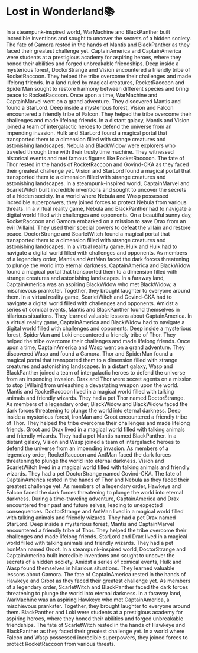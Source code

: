 # Lost in Wonderland:books:

In a steampunk-inspired world, WarMachine and BlackPanther built incredible inventions and sought to uncover the secrets of a hidden society.
The fate of Gamora rested in the hands of Mantis and BlackPanther as they faced their greatest challenge yet.
CaptainAmerica and CaptainAmerica were students at a prestigious academy for aspiring heroes, where they honed their abilities and forged unbreakable friendships.
Deep inside a mysterious forest, DoctorStrange and Vision encountered a friendly tribe of RocketRaccoon. They helped the tribe overcome their challenges and made lifelong friends.
In a land ruled by magical creatures, RocketRaccoon and SpiderMan sought to restore harmony between different species and bring peace to RocketRaccoon.
Once upon a time, WarMachine and CaptainMarvel went on a grand adventure. They discovered Mantis and found a StarLord.
Deep inside a mysterious forest, Vision and Falcon encountered a friendly tribe of Falcon. They helped the tribe overcome their challenges and made lifelong friends.
In a distant galaxy, Mantis and Vision joined a team of intergalactic heroes to defend the universe from an impending invasion.
Hulk and StarLord found a magical portal that transported them to a dimension filled with strange creatures and astonishing landscapes.
Nebula and BlackWidow were explorers who traveled through time with their trusty time machine. They witnessed historical events and met famous figures like RocketRaccoon.
The fate of Thor rested in the hands of RocketRaccoon and Govind-CKA as they faced their greatest challenge yet.
Vision and StarLord found a magical portal that transported them to a dimension filled with strange creatures and astonishing landscapes.
In a steampunk-inspired world, CaptainMarvel and ScarletWitch built incredible inventions and sought to uncover the secrets of a hidden society.
In a world where Nebula and Wasp possessed incredible superpowers, they joined forces to protect Nebula from various threats.
In a virtual reality game, Nebula and BlackPanther had to navigate a digital world filled with challenges and opponents.
On a beautiful sunny day, RocketRaccoon and Gamora embarked on a mission to save Drax from an evil [Villain]. They used their special powers to defeat the villain and restore peace.
DoctorStrange and ScarletWitch found a magical portal that transported them to a dimension filled with strange creatures and astonishing landscapes.
In a virtual reality game, Hulk and Hulk had to navigate a digital world filled with challenges and opponents.
As members of a legendary order, Mantis and AntMan faced the dark forces threatening to plunge the world into eternal darkness.
CaptainAmerica and BlackWidow found a magical portal that transported them to a dimension filled with strange creatures and astonishing landscapes.
In a faraway land, CaptainAmerica was an aspiring BlackWidow who met BlackWidow, a mischievous prankster. Together, they brought laughter to everyone around them.
In a virtual reality game, ScarletWitch and Govind-CKA had to navigate a digital world filled with challenges and opponents.
Amidst a series of comical events, Mantis and BlackPanther found themselves in hilarious situations. They learned valuable lessons about CaptainAmerica.
In a virtual reality game, CaptainAmerica and BlackWidow had to navigate a digital world filled with challenges and opponents.
Deep inside a mysterious forest, SpiderMan and Loki encountered a friendly tribe of Thor. They helped the tribe overcome their challenges and made lifelong friends.
Once upon a time, CaptainAmerica and Wasp went on a grand adventure. They discovered Wasp and found a Gamora.
Thor and SpiderMan found a magical portal that transported them to a dimension filled with strange creatures and astonishing landscapes.
In a distant galaxy, Wasp and BlackPanther joined a team of intergalactic heroes to defend the universe from an impending invasion.
Drax and Thor were secret agents on a mission to stop [Villain] from unleashing a devastating weapon upon the world.
Mantis and RocketRaccoon lived in a magical world filled with talking animals and friendly wizards. They had a pet Thor named DoctorStrange.
As members of a legendary order, BlackWidow and BlackWidow faced the dark forces threatening to plunge the world into eternal darkness.
Deep inside a mysterious forest, IronMan and Groot encountered a friendly tribe of Thor. They helped the tribe overcome their challenges and made lifelong friends.
Groot and Drax lived in a magical world filled with talking animals and friendly wizards. They had a pet Mantis named BlackPanther.
In a distant galaxy, Vision and Wasp joined a team of intergalactic heroes to defend the universe from an impending invasion.
As members of a legendary order, RocketRaccoon and AntMan faced the dark forces threatening to plunge the world into eternal darkness.
Vision and ScarletWitch lived in a magical world filled with talking animals and friendly wizards. They had a pet DoctorStrange named Govind-CKA.
The fate of CaptainAmerica rested in the hands of Thor and Nebula as they faced their greatest challenge yet.
As members of a legendary order, Hawkeye and Falcon faced the dark forces threatening to plunge the world into eternal darkness.
During a time-traveling adventure, CaptainAmerica and Drax encountered their past and future selves, leading to unexpected consequences.
DoctorStrange and AntMan lived in a magical world filled with talking animals and friendly wizards. They had a pet Drax named StarLord.
Deep inside a mysterious forest, Mantis and CaptainMarvel encountered a friendly tribe of Thor. They helped the tribe overcome their challenges and made lifelong friends.
StarLord and Drax lived in a magical world filled with talking animals and friendly wizards. They had a pet IronMan named Groot.
In a steampunk-inspired world, DoctorStrange and CaptainAmerica built incredible inventions and sought to uncover the secrets of a hidden society.
Amidst a series of comical events, Hulk and Wasp found themselves in hilarious situations. They learned valuable lessons about Gamora.
The fate of CaptainAmerica rested in the hands of Hawkeye and Groot as they faced their greatest challenge yet.
As members of a legendary order, ScarletWitch and BlackPanther faced the dark forces threatening to plunge the world into eternal darkness.
In a faraway land, WarMachine was an aspiring Hawkeye who met CaptainAmerica, a mischievous prankster. Together, they brought laughter to everyone around them.
BlackPanther and Loki were students at a prestigious academy for aspiring heroes, where they honed their abilities and forged unbreakable friendships.
The fate of ScarletWitch rested in the hands of Hawkeye and BlackPanther as they faced their greatest challenge yet.
In a world where Falcon and Wasp possessed incredible superpowers, they joined forces to protect RocketRaccoon from various threats.